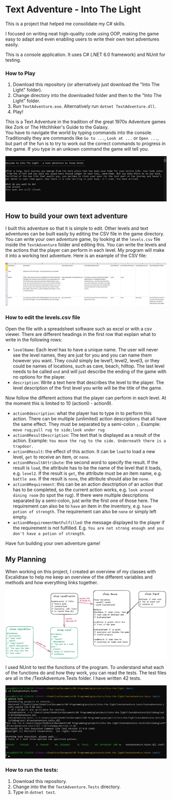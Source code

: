 # Text Adventure - Into The Light

This is a project that helped me consolidate my C# skills.  

I focused on writing neat high-quality code using OOP, making the game easy to adapt and even enabling users to write their own text adventures easily.

This is a console application. It uses C# (.NET 6.0 framework) and NUnit for testing.

### How to Play
1. Download this repository (or alternatively just download the "Into The Light" folder).
2. Change directory into the downloaded folder and then to the "Into The Light" folder.
3. Run `TextAdventure.exe`. Alternatively run `dotnet TextAdventure.dll`.
4. Play!

This is a Text Adventure in the tradition of the great 1970s Adventure games like Zork or The Hitchhiker's Guide to the Galaxy.   
You have to navigate the world by typing commands into the console.  
Traditionally they are commands like `Go to ...`, `Look at ...` or `Open ...`, but part of the fun is to try to work out the correct commands to progress in the game. If you type in an unkown command the game will tell you.  
  
![game-screenshot](./game-screenshot.jpg)  

## How to build your own text adventure
I built this adventure so that it is simple to edit. Other levels and text adventures can be built easily by editing the CSV file in the game directory. You can write your own adventure game, by looking at the `levels.csv` file inside the `TextAdventure` folder and editing this. You can write the levels and the actions that the player can perform in each level. My program will make it into a working text adventure.
Here is an example of the CSV file:  
  
![csv-screenshot](./csv-screenshot.jpg)

### How to edit the levels.csv file
Open the file with a spreadsheet software such as excel or with a csv viewer.
There are different headings in the first row that explain what to write in the following rows:
- `levelName`: Each level has to have a unique name. The user will never see the level names, they are just for you and you can name them however you want. They could simply be level1, level2, level3, or they could be names of locations, such as cave, beach, hilltop. The last level needs to be called `end` and will just describe the ending of the game with no options for the player.
- `description`: Write a text here that describes the level to the player. The level description of the first level you write will be the title of the game.  

Now follow the different actions that the player can perform in each level. At the moment this is limited to 10 (action0 - action9).  
- `action0description`: what the player has to type in to perform this action. There can be multiple (unlimited) action descriptions that all have the same effect. They must be separated by a semi-colon `;`. Example: `move rug;pull rug to side;look under rug`
- `action0ResultDescription`: The text that is displayed as a result of the action. Example: `You move the rug to the side. Underneath there is a trapdoor.`
- `action0Result`: the effect of this action. It can be `load` to load a new level, `get` to receive an item, or `none`.
- `action0ResultAttribute`: the second word to specify the result. If the result is `load`, the attribute has to be the name of the level that it loads, e.g. `level2`. If the result is `get`, the attribute must be an item name, e.g. `battle axe`. If the result is `none`, the attribute should also be `none`.
- `action0Requirement`: this can be an action desctription of an action that has to be completed, so the current action works, e.g. `look around dining room` (to spot the rug). If there were multiple descriptions separated by a semi-colon, just write the first one of those here. The requirement can also be to `have` an item in the inventory, e.g. `have potion of strength`. The requirement can also be `none` or simply left empty.
- `action0RequirementNotFulfilled`: the message displayed to the player if the requirement is not fulfilled. E.g. `You are not strong enough and you don't have a potion of strength`.

Have fun building your own adventure game!


## My Planning

When working on this project, I created an overview of my classes with Excalidraw to help me keep an overview of the different variables and methods and how everything links together.  

![classes-overview](./classes-overview.png)

I used NUnit to test the functions of the program. To understand what each of the functions do and how they work, you can read the tests. The test files are all in the /TextAdventure.Tests folder. I have written 42 tests.  

![tests-screenshot](./tests-screenshot.jpg)

### How to run the tests:
1. Download this repository.
2. Change into the the `TextAdventure.Tests` directory.
3. Type in `dotnet test`.